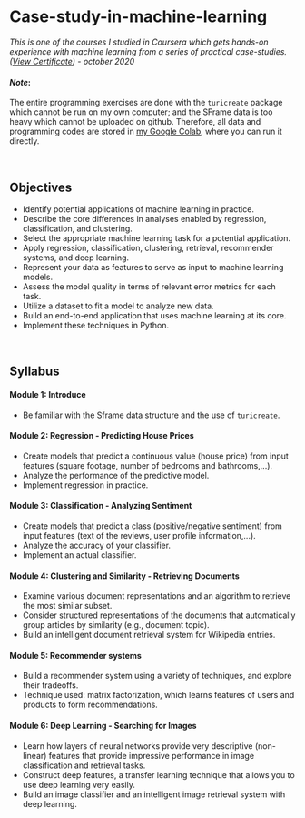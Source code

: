 # Case-study-in-machine-learning

*This is one of the courses I studied in Coursera which gets hands-on experience with machine learning from a series of practical case-studies. ([View Certificate](https://www.coursera.org/account/accomplishments/verify/WQZ6VX65ZD7K)) - october 2020*

#### ***Note***: 
The entire programming exercises are done with the `turicreate` package which cannot be run on my own computer; and the SFrame data is too heavy which cannot be uploaded on github. Therefore, all data and programming codes are stored in [my Google Colab](https://drive.google.com/drive/folders/1fpGzTX6FYNnRq42a2VozhCPz5jAOUygl), where you can run it directly.

<br>

## Objectives

- Identify potential applications of machine learning in practice.  
- Describe the core differences in analyses enabled by regression, classification, and clustering.
- Select the appropriate machine learning task for a potential application.  
- Apply regression, classification, clustering, retrieval, recommender systems, and deep learning.
- Represent your data as features to serve as input to machine learning models. 
- Assess the model quality in terms of relevant error metrics for each task.
- Utilize a dataset to fit a model to analyze new data.
- Build an end-to-end application that uses machine learning at its core.  
- Implement these techniques in Python.

<br>

## Syllabus

#### Module 1: Introduce

- Be familiar with the Sframe data structure and the use of `turicreate`.

#### Module 2: Regression - Predicting House Prices

- Create models that predict a continuous value (house price) from input features (square footage, number of bedrooms and bathrooms,...).
- Analyze the performance of the predictive model.
- Implement regression in practice.

#### Module 3: Classification - Analyzing Sentiment

- Create models that predict a class (positive/negative sentiment) from input features (text of the reviews, user profile information,...).
- Analyze the accuracy of your classifier.
- Implement an actual classifier.

#### Module 4: Clustering and Similarity - Retrieving Documents

- Examine various document representations and an algorithm to retrieve the most similar subset.
- Consider structured representations of the documents that automatically group articles by similarity (e.g., document topic).
- Build an intelligent document retrieval system for Wikipedia entries.

#### Module 5: Recommender systems

- Build a recommender system using a variety of techniques, and explore their tradeoffs.
- Technique used: matrix factorization, which learns features of users and products to form recommendations.

#### Module 6: Deep Learning - Searching for Images

- Learn how layers of neural networks provide very descriptive (non-linear) features that provide impressive performance in image classification and retrieval tasks.
- Construct deep features, a transfer learning technique that allows you to use deep learning very easily.
- Build an image classifier and an intelligent image retrieval system with deep learning.


